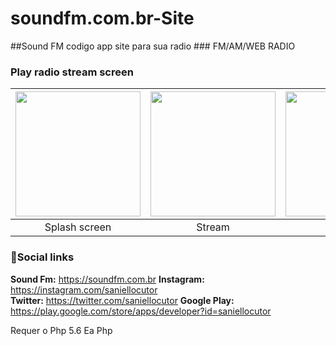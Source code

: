 # soundfm.com.br-Site


##Sound FM codigo app site para sua radio ### FM/AM/WEB RADIO

### Play radio stream screen
| <img src="https://lh3.googleusercontent.com/0hokTPnbr5O5wQn3lIyMJTVuRB90mD5ykYALVylG6kWZ-n3Lg_CH57puj4r6xoRJPbDF=w1366-h661" width="200"/>| <img src="https://lh3.googleusercontent.com/SEJyaQ9mmEz0XG7IOMnBCaUPcLAbW8z9vl0RvxOkl_tsiCCylQdDC8p3_3vFTDdWtA4=w1366-h661" width="200"/>| <img src="https://lh3.googleusercontent.com/WN-66p5bwfSa50A75mag6rroeuCRpuWbN1KdHFURAVj-x1HR3rVy6ZZqGmmMn89FVAE=w1366-h661" width="200"/>| <img src="https://lh3.googleusercontent.com/JV5xKfghzIt07QXKl9Zgh0MyYlegxakTayK3IfDl1KcIAgVRODWZERjpYaeaTciyICE=w1366-h661" width="200"/>| <img src="https://lh3.googleusercontent.com/un9PdFpDCRio93gZ0zI7Trosk7gA1ENakeoRH16P11fY75jUTBXWSH5zB1F1LQgXnw=w720-h310" width="200"/>|<img src="https://lh3.googleusercontent.com/kmrHYFrvmLGolWLLXRDYIkdV7J9RzBYLKRc7U_3km1dt4jtXL_DoURlJ1Rg_adSiYA=w720-h310" width="200"/>|
|:---:|:---:|:---:|:---:|:---:|:---:|
| Splash screen | Stream | volume | Notificação | Social | Menu |

### 🔗Social links
**Sound Fm:** https://soundfm.com.br
**Instagram:** https://instagram.com/saniellocutor  
**Twitter:** https://twitter.com/saniellocutor
**Google Play:** https://play.google.com/store/apps/developer?id=saniellocutor

Requer o Php
5.6 Ea Php

